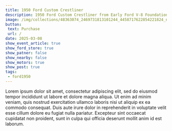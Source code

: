 ```yaml
---
title: 1950 Ford Custom Crestliner
description: 1950 Ford Custom Crestliner from Early Ford V-8 Foundation Museums
image: /img/collections/48363074_2469731813101244_4458717622854221824_n.webp
button: 
 text: Purchase
 url: /
date: 2025-03-08
show_event_article: true
show_ford_store: true
show_patner: false
show_nearby: false
show_motors: true
show_post: true
tags:
 - ford1950
---
```

Lorem ipsum dolor sit amet, consectetur adipiscing elit, sed do eiusmod tempor incididunt ut labore et dolore magna aliqua. Ut enim ad minim veniam, quis nostrud exercitation ullamco laboris nisi ut aliquip ex ea commodo consequat. Duis aute irure dolor in reprehenderit in voluptate velit esse cillum dolore eu fugiat nulla pariatur. Excepteur sint occaecat cupidatat non proident, sunt in culpa qui officia deserunt mollit anim id est laborum.
